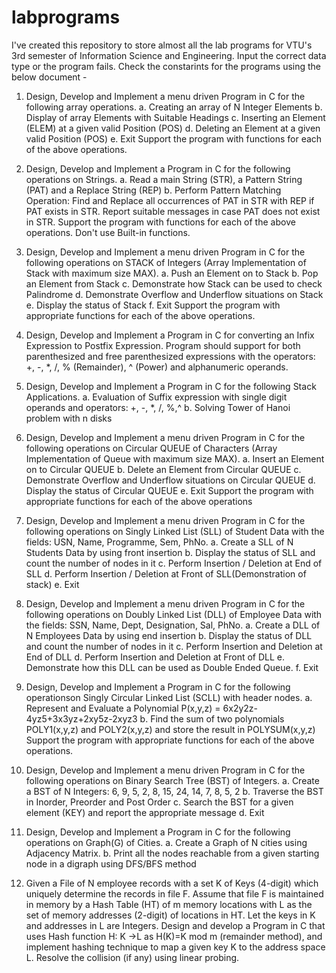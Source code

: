# labprograms

I've created this repository to store almost all the lab programs for VTU's 3rd semester of Information Science and Engineering.
Input the correct data type or the program fails. Check the constarints for the programs using the below document -


1. Design, Develop and Implement a menu driven Program in C for the following array operations.
				a. Creating an array of N Integer Elements
				b. Display of array Elements with Suitable Headings
				c. Inserting an Element (ELEM) at a given valid Position (POS)
				d. Deleting an Element at a given valid Position (POS)
				e. Exit
				Support the program with functions for each of the above operations.


2. Design, Develop and Implement a Program in C for the following operations on Strings.
				a. Read a main String (STR), a Pattern String (PAT) and a Replace String (REP)
				b. Perform Pattern Matching Operation: Find and Replace all occurrences of PAT in STR with REP if PAT exists in STR. Report suitable messages in case PAT does not exist in STR.
				Support the program with functions for each of the above operations. Don't use Built-in functions.


3. Design, Develop and Implement a menu driven Program in C for the following operations on STACK of Integers (Array Implementation of Stack with maximum size MAX).
				a. Push an Element on to Stack
				b. Pop an Element from Stack
				c. Demonstrate how Stack can be used to check Palindrome
				d. Demonstrate Overflow and Underflow situations on Stack
				e. Display the status of Stack
				f. Exit
				Support the program with appropriate functions for each of the above operations.


4. Design, Develop and Implement a Program in C for converting an Infix Expression to Postfix Expression. Program should support for both parenthesized
			and free parenthesized expressions with the operators: +, -, *, /, % (Remainder), ^ (Power) and alphanumeric operands.


5. Design, Develop and Implement a Program in C for the following Stack Applications.
				a. Evaluation of Suffix expression with single digit operands and operators: +, -, *, /, %,^
				b. Solving Tower of Hanoi problem with n disks 


6. Design, Develop and Implement a menu driven Program in C for the following operations on Circular QUEUE of Characters (Array Implementation of Queue with maximum size MAX).
				a. Insert an Element on to Circular QUEUE
				b. Delete an Element from Circular QUEUE
				c. Demonstrate Overflow and Underflow situations on Circular QUEUE
				d. Display the status of Circular QUEUE
				e. Exit
				Support the program with appropriate functions for each of the above operations


7. Design, Develop and Implement a menu driven Program in C for the following operations on Singly Linked List (SLL) of Student Data with the fields: USN, Name, Programme, Sem, PhNo.
				a. Create a SLL of N Students Data by using front insertion
				b. Display the status of SLL and count the number of nodes in it
				c. Perform Insertion / Deletion at End of SLL
				d. Perform Insertion / Deletion at Front of SLL(Demonstration of stack)
				e. Exit


8. Design, Develop and Implement a menu driven Program in C for the following operations on Doubly Linked List (DLL) of Employee Data with the fields: SSN, Name, Dept, Designation, Sal, PhNo.
				a. Create a DLL of N Employees Data by using end insertion
				b. Display the status of DLL and count the number of nodes in it
				c. Perform Insertion and Deletion at End of DLL
				d. Perform Insertion and Deletion at Front of DLL
				e. Demonstrate how this DLL can be used as Double Ended Queue.
				f. Exit
				
				
9. Design, Develop and Implement a Program in C for the following operationson Singly Circular Linked List (SCLL) with header nodes.
				a. Represent and Evaluate a Polynomial P(x,y,z) = 6x2y2z-4yz5+3x3yz+2xy5z-2xyz3
				b. Find the sum of two polynomials POLY1(x,y,z) and POLY2(x,y,z) and store the result in POLYSUM(x,y,z)
				Support the program with appropriate functions for each of the above operations.


10. Design, Develop and Implement a menu driven Program in C for the following operations on Binary Search Tree (BST) of Integers.
				a. Create a BST of N Integers: 6, 9, 5, 2, 8, 15, 24, 14, 7, 8, 5, 2
				b. Traverse the BST in Inorder, Preorder and Post Order
				c. Search the BST for a given element (KEY) and report the appropriate message
				d. Exit


11. Design, Develop and Implement a Program in C for the following operations on Graph(G) of Cities.
				a. Create a Graph of N cities using Adjacency Matrix.
				b. Print all the nodes reachable from a given starting node in a digraph using DFS/BFS method


12. Given a File of N employee records with a set K of Keys (4-digit) which uniquely determine the records in file F. Assume that file F is maintained in memory by a Hash Table (HT) of m
memory locations with L as the set of memory addresses (2-digit) of locations in HT. Let the keys in K and addresses in L are Integers. Design and develop a Program in C that uses Hash
function H: K →L as H(K)=K mod m (remainder method), and implement hashing technique to map a given key K to the address space L. Resolve the collision (if any) using linear probing.
